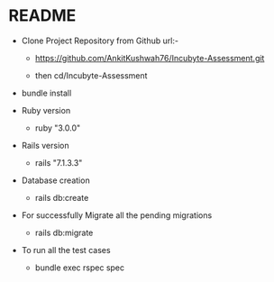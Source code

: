 # README

* Clone Project Repository from Github url:- 
  - https://github.com/AnkitKushwah76/Incubyte-Assessment.git

   - then cd/Incubyte-Assessment

- bundle install

* Ruby version
  - ruby "3.0.0"

* Rails version
  - rails "7.1.3.3"

* Database creation
  - rails db:create

* For successfully Migrate all the pending migrations
  - rails db:migrate

* To run all the test cases
  - bundle exec rspec spec
